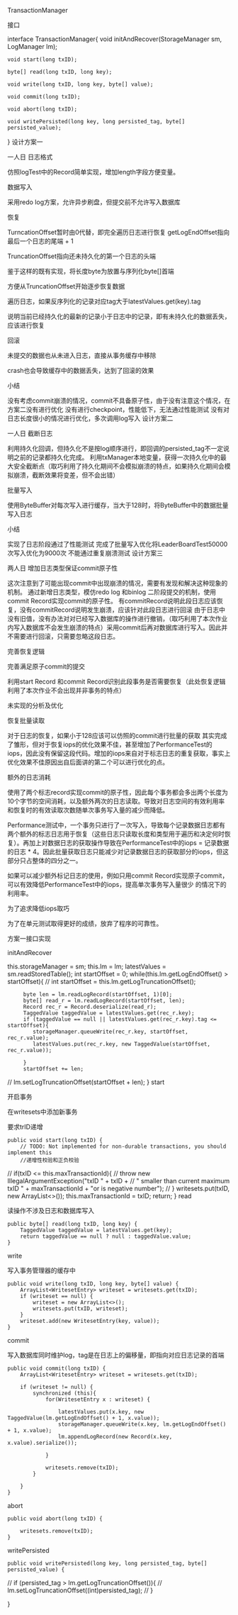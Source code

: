 TransactionManager

接口

interface TransactionManager{
void initAndRecover(StorageManager sm, LogManager lm);

    void start(long txID);
    
    byte[] read(long txID, long key);
    
    void write(long txID, long key, byte[] value);
    
    void commit(long txID);
    
    void abort(long txID);
    
    void writePersisted(long key, long persisted_tag, byte[] persisted_value);

}
设计方案一

一人日
日志格式

仿照logTest中的Record简单实现，增加length字段方便变量。

数据写入

采用redo log方案，允许异步刷盘，但提交前不允许写入数据库

恢复

TurncationOffset暂时由0代替，即完全遍历日志进行恢复
getLogEndOffset指向最后一个日志的尾端 + 1

TruncationOffset指向还未持久化的第一个日志的头端

鉴于这样的既有实现，将长度byte为放置与序列化byte[]首端

方便从TruncationOffset开始逐步恢复数据

遍历日志，如果反序列化的记录对应tag大于latestValues.get(key).tag

说明当前已经持久化的最新的记录小于日志中的记录，即有未持久化的数据丢失，应该进行恢复

回滚

未提交的数据也从未进入日志，直接从事务缓存中移除

crash也会导致缓存中的数据丢失，达到了回滚的效果

小结

没有考虑commit崩溃的情况，commit不具备原子性，由于没有注意这个情况，在方案二没有进行优化
没有进行checkpoint，性能低下，无法通过性能测试
没有对日志长度很小的情况进行优化，多次调用log写入
设计方案二

一人日
截断日志

利用持久化回调，但持久化不是按log顺序进行，即回调的persisted_tag不一定说明之前的记录都持久化完成。
利用txManager本地变量，获得一次持久化中的最大安全截断点（取巧利用了持久化期间不会模拟崩溃的特点，如果持久化期间会模拟崩溃，截断效果将变差，但不会出错）

批量写入

使用ByteBuffer对每次写入进行缓存，当大于128时，将ByteBuffer中的数据批量写入日志

小结

实现了日志阶段通过了性能测试
完成了批量写入优化将LeaderBoardTest50000次写入优化为9000次
不能通过重复崩溃测试
设计方案三

两人日
增加日志类型保证commit原子性

这次注意到了可能出现commit中出现崩溃的情况，需要有发现和解决这种现象的机制。
通过新增日志类型，模仿redo log 和binlog 二阶段提交的机制，使用commit Record实现commit的原子性。
有commitRecord说明此段日志应该恢复，没有commitRecord说明发生崩溃，应该针对此段日志进行回滚
由于日志中没有旧值，没有办法对对已经写入数据库的操作进行撤销，（取巧利用了本次作业内写入数据库不会发生崩溃的特点）采用commit后再对数据库进行写入。因此并不需要进行回滚，只需要忽略这段日志。

完善恢复逻辑

完善满足原子commit的提交

利用start Record 和commit Record识别此段事务是否需要恢复（此处恢复逻辑利用了本次作业不会出现并非事务的特点）

未实现的分析及优化

恢复批量读取

对于日志的恢复，如果小于128应该可以仿照的commit进行批量的获取
其实完成了雏形，但对于恢复iops的优化效果不佳，甚至增加了PerformanceTest的iops，因此没有保留这段代码。增加的iops来自对于标志日志的重复获取，事实上优化效果不佳原因出自后面讲的第二个可以进行优化的点。

额外的日志消耗

使用了两个标志record实现commit的原子性，因此每个事务都会多出两个长度为10个字节的空间消耗，以及额外两次的日志读取。导致对日志空间的有效利用率和恢复时的有效读取次数随单次事务写入量的减少而降低。

Performance测试中，一个事务只进行了一次写入，导致每个记录数据日志都有两个额外的标志日志用于恢复（这些日志只读取长度和类型用于遍历和决定何时恢复）。再加上对数据日志的获取操作导致在PerformanceTest中的iops = 记录数据的日志 * 4。因此批量获取日志只能减少对记录数据日志的获取部分的iops，但这部分只占整体的四分之一。

如果可以减少额外标记日志的使用，例如只用commit Record实现原子commit，可以有效降低PerformanceTest中的iops，提高单次事务写入量很少 的情况下的利用率。

为了追求降低iops取巧

为了在单元测试取得更好的成绩，放弃了程序的可靠性。

方案一接口实现

initAndRecover

this.storageManager = sm;
this.lm = lm;
latestValues = sm.readStoredTable();
int startOffset = 0;
while(this.lm.getLogEndOffset() > startOffset){
//       int startOffset = this.lm.getLogTruncationOffset();

         byte len = lm.readLogRecord(startOffset, 1)[0];
         byte[] read_r = lm.readLogRecord(startOffset, len);
         Record rec_r = Record.deserialize(read_r);
         TaggedValue taggedValue = latestValues.get(rec_r.key);
         if (taggedValue == null || latestValues.get(rec_r.key).tag <= startOffset){
            storageManager.queueWrite(rec_r.key, startOffset, rec_r.value);
            latestValues.put(rec_r.key, new TaggedValue(startOffset, rec_r.value));

         }
         startOffset += len;
//       lm.setLogTruncationOffset(startOffset + len);
}
start

开启事务

在writesets中添加新事务

要求trID递增

	public void start(long txID) {
		// TODO: Not implemented for non-durable transactions, you should implement this
		//递增性校验和正负校验
//		if(txID <= this.maxTransactionId){
//			throw new IllegalArgumentException("txID " + txID +
//					" smaller than current maximum txID " + maxTransactionId + "or is negative number");
//		}
writesets.put(txID, new ArrayList<>());
this.maxTransactionId = txID;
return;
}
read

读操作不涉及日志和数据库写入

	public byte[] read(long txID, long key) {
		TaggedValue taggedValue = latestValues.get(key);
		return taggedValue == null ? null : taggedValue.value;
	}
write

写入事务管理器的缓存中

	public void write(long txID, long key, byte[] value) {
		ArrayList<WritesetEntry> writeset = writesets.get(txID);
		if (writeset == null) {
			writeset = new ArrayList<>();
			writesets.put(txID, writeset);
		}
		writeset.add(new WritesetEntry(key, value));
	}
commit

写入数据库同时维护log，tag是在日志上的偏移量，即指向对应日志记录的首端

	public void commit(long txID) {
		ArrayList<WritesetEntry> writeset = writesets.get(txID);

		if (writeset != null) {
			synchronized (this){
				for(WritesetEntry x : writeset) {

					latestValues.put(x.key, new TaggedValue(lm.getLogEndOffset() + 1, x.value));
					storageManager.queueWrite(x.key, lm.getLogEndOffset() + 1, x.value);
					lm.appendLogRecord(new Record(x.key, x.value).serialize());

				}

				writesets.remove(txID);
			}

		}
	}
abort

	public void abort(long txID) {

		writesets.remove(txID);
	}
writePersisted

    public void writePersisted(long key, long persisted_tag, byte[] persisted_value) {
//    if (persisted_tag > lm.getLogTruncationOffset()){
//       lm.setLogTruncationOffset((int)persisted_tag);
//    }

}
